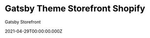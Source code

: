 ---
title: Gatsby Theme Storefront Shopify
github: https://github.com/GatsbyStorefront/gatsby-theme-storefront-shopify
demo: https://gatsbystorefront.com/
license: MPL-2.0
author: Gatsby Storefront
author_link: ''
author_twitter: ''
date: 2021-04-29T00:00:00.000Z
ssg:
  - Gatsby
cms: null
css: null
category:
  - Ecommerce
description: Create a Shopify store with Gatsby JS
draft: true
publish_date: '2019-12-03T15:34:09Z'
update_date: '2021-04-22T18:53:16Z'
github_star: 223
github_fork: 47
---